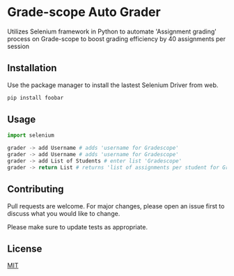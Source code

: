 # Grade-scope Auto Grader

Utilizes Selenium framework in Python to automate 'Assignment grading' process on Grade-scope to boost grading efficiency by 40 assignments per session

## Installation

Use the package manager to install the lastest Selenium Driver from web.

```bash
pip install foobar
```

## Usage

```python
import selenium

grader -> add Username # adds 'username for Gradescope'
grader -> add Username # adds 'username for Gradescope'
grader -> add List of Students # enter list 'Gradescope'
grader -> return List # returns 'list of assignments per student for Gradescope'
```

## Contributing
Pull requests are welcome. For major changes, please open an issue first to discuss what you would like to change.

Please make sure to update tests as appropriate.

## License
[MIT](https://choosealicense.com/licenses/mit/)
